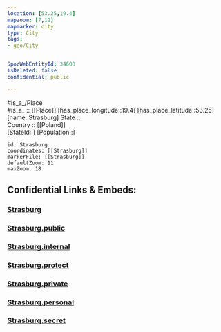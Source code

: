 ```yaml
---
location: [53.25,19.4] 
mapzoom: [7,12] 
mapmarker: city 
type: City
tags:
- geo/City


SpocWebEntityId: 34608
isDeleted: false
confidential: public

---
```

#is_a_/Place  
#is_a_ :: [[Place]] 
[has_place_longitude::19.4] 
[has_place_latitude::53.25] 
[name::Strasburg] 
State ::  
Country :: [[Poland]]  
[StateId::] 
[Population::] 



```leaflet
id: Strasburg
coordinates: [[Strasburg]] 
markerFile: [[Strasburg]] 
defaultZoom: 11 
maxZoom: 18
```


## Confidential Links & Embeds: 

### [Strasburg](/_Standards/Earth/Continent/Europe/Europe~East/Poland/Provinces~Poland/Kuyavian-Pomeranian/City/Strasburg.md) 

### [Strasburg.public](/_public/Earth/Continent/Europe/Europe~East/Poland/Provinces~Poland/Kuyavian-Pomeranian/City/Strasburg.public.md) 

### [Strasburg.internal](/_internal/Earth/Continent/Europe/Europe~East/Poland/Provinces~Poland/Kuyavian-Pomeranian/City/Strasburg.internal.md) 

### [Strasburg.protect](/_protect/Earth/Continent/Europe/Europe~East/Poland/Provinces~Poland/Kuyavian-Pomeranian/City/Strasburg.protect.md) 

### [Strasburg.private](/_private/Earth/Continent/Europe/Europe~East/Poland/Provinces~Poland/Kuyavian-Pomeranian/City/Strasburg.private.md) 

### [Strasburg.personal](/_personal/Earth/Continent/Europe/Europe~East/Poland/Provinces~Poland/Kuyavian-Pomeranian/City/Strasburg.personal.md) 

### [Strasburg.secret](/_secret/Earth/Continent/Europe/Europe~East/Poland/Provinces~Poland/Kuyavian-Pomeranian/City/Strasburg.secret.md)

